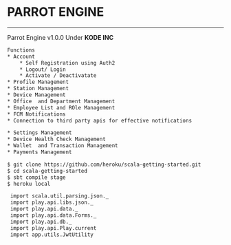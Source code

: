# PARROT ENGINE
<hr>
Parrot Engine v1.0.0 Under <b>KODE INC </b>

```sh
Functions
* Account
    * Self Registration using Auth2
    * Logout/ Login
    * Activate / Deactivatate
* Profile Management
* Station Management
* Device Management
* Office  and Department Management
* Employee List and ROle Management
* FCM Notifications 
* Connection to third party apis for effective notifications

* Settings Management
* Device Health Check Management
* Wallet  and Transaction Management
* Payments Management
```

 
 
```sh
$ git clone https://github.com/heroku/scala-getting-started.git
$ cd scala-getting-started
$ sbt compile stage
$ heroku local
```

 

<!--
## Deploying to Heroku

```sh
$ heroku create
$ git push heroku master
$ heroku open
```

-->
 
```sh
 import scala.util.parsing.json._
 import play.api.libs.json._
 import play.api.data._
 import play.api.data.Forms._
 import play.api.db._
 import play.api.Play.current
 import app.utils.JwtUtility
```